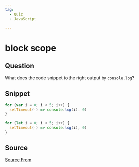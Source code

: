 ```yaml
---
tag:
  - Quiz
  - JavaScript

---
```

  
# block scope

## Question
What does the code snippet to the right output by `console.log`?

## Snippet
```js
for (var i = 0; i < 5; i++) {
  setTimeout(() => console.log(i), 0)
}

for (let i = 0; i < 5; i++) {
  setTimeout(() => console.log(i), 0)
}
```
    


##  Source
[Source From](https://bigfrontend.dev/quiz/block-scope-1)

  